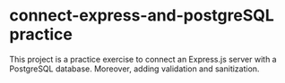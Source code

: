 # connect-express-and-postgreSQL practice
This project is a practice exercise to connect an Express.js server with a PostgreSQL database. Moreover, adding validation and sanitization. 

